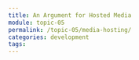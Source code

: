 ```yaml
---
title: An Argument for Hosted Media
module: topic-05
permalink: /topic-05/media-hosting/
categories: development
tags:
---
```


<div class="divider-heading"></div>
